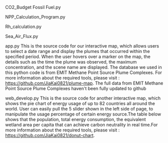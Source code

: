 CO2_Budget Fossil Fuel.py 


NPP_Calculation_Program.py

Rh_calculation.py

Sea_Air_Flux.py

app.py
This is the source code for our interactive map, which allows users to select a date range and display the plumes that occurred within the specified period. When the user hovers over a marker on the map, the details such as the time the plume was observed, the maximum concentration, and the scene name are displayed. The database we used in this python code is from EMIT Methane Point Source Plume Complexes.
For more information about the required tools, please visit : https://github.com/JiaKai0821/plume-map. The full data from EMIT Methane Point Source Plume Complexes haven't been fully updated to github

web_develop.py
This is the source code for another interactive map, which shows the pie chart of energy usage of up to 82 countries all around the world. User can easily pull the 5 slider shown in the left side of page, to manipulate the usage percentage of certain energy source.The table below shows that the population, total energy consumption, the equivalent wetland area per capita that can achieve carbon neutrality in real time.For more information about the required tools, please visit : https://github.com/JiaKai0821/donut-chart.

